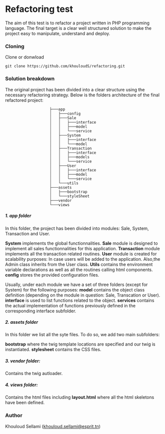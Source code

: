 # Refactoring test

The aim of this test is to refactor a project written in PHP programming language. The final target is a clear well structured
solution to make the project easy to manipulate, understand and deploy.

### Cloning
Clone or donwload 
```
git clone https://github.com/khouloudS/refactoring.git
```


### Solution breakdown
The original project has been divided into a clear structure using the necessary refactoring strategy. Below is the folders architecture of the final refactored project:


						├───app
						│   ├───config
						│   ├───Sale
						│   │   ├───interface
						│   │   ├───model
						│   │   └───service
						│   ├───System
						│   │   ├───interface
						│   │   └───model
						│   ├───Transaction
						│   │   ├───interface
						│   │   ├───models
						│   │   └───service
						│   ├───User
						│   │   ├───interface
						│   │   ├───model
						│   │   └───service
						│   └───utils
						├───assets
						│   ├───bootstrap
						│   └───styleSheet
						├───vendor
						└───views


##### 1. app folder

In this folder, the project has been divided into modules: Sale, System, Transaction and User.
 
**System** implements the global functionnalities.
**Sale** module is designed to implement all sales functionnalities for this application.
**Transaction** module implements all the transaction related routines.
**User** module is created for scalability purposes: In case users will be added to the application. Also,the Admin class inherits from the User class.
**Utils** contains the environment variable declarations as well as all the routines calling html components.
**config** stores the provided configuration files.

Usually, under each module we have a set of three folders (except for System) for the following purposes:
	**model** contains the object class definition (depending on the module in question: Sale, Transcation or User).
	**interface** is used to list functions related to the object.
	**services** contains the actual implementation of functions previously defined in the corresponding interface subfolder.


##### 2. assets folder
In this folder we list all the syte files. To do so, we add two main subfolders:

**bootstrap** where the twig template locations are specified and our twig is instantiated.
**stylesheet** contains the CSS files.

##### 3. vendor folder:

Contains the twig autloader.

##### 4. views folder:

Contains the html files including **layout.html** where all the html skeletons have been defined.

### Author
Khouloud Sellami (khouloud.sellami@esprit.tn)